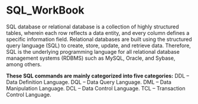 # SQL_WorkBook

SQL database or relational database is a collection of highly structured tables, wherein each row reflects a data entity, and every column defines a specific information field. Relational databases are built using the structured query language (SQL) to create, store, update, and retrieve data. Therefore, SQL is the underlying programming language for all relational database management systems (RDBMS) such as MySQL, Oracle, and Sybase, among others.

**These SQL commands are mainly categorized into five categories:**
DDL – Data Definition Language.
DQL – Data Query Language.
DML – Data Manipulation Language.
DCL – Data Control Language.
TCL – Transaction Control Language.

